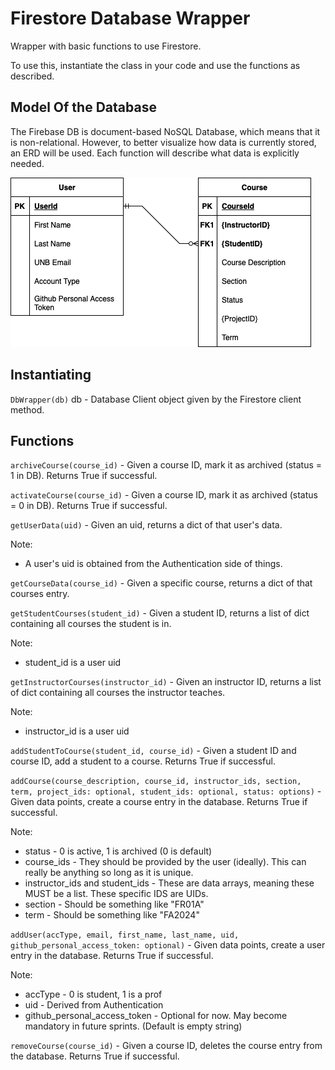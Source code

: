# Firestore Database Wrapper

Wrapper with basic functions to use Firestore.

To use this, instantiate the class in your code and use the functions as described.

## Model Of the Database

The Firebase DB is document-based NoSQL Database, which means that it is non-relational. However, to better visualize how data is currently stored, an ERD will be used. Each function will describe what data is explicitly needed.

![](./StartERD.png)

## Instantiating

`DbWrapper(db)`
db - Database Client object given by the Firestore client method.

## Functions

`archiveCourse(course_id)` - Given a course ID, mark it as archived (status = 1 in DB). Returns True if successful.

`activateCourse(course_id)` - Given a course ID, mark it as archived (status = 0 in DB). Returns True if successful.

`getUserData(uid)` - Given an uid, returns a dict of that user's data.

Note:

- A user's uid is obtained from the Authentication side of things.

`getCourseData(course_id)` - Given a specific course, returns a dict of that courses entry.

`getStudentCourses(student_id)` - Given a student ID, returns a list of dict containing all courses the student is in.

Note:

- student_id is a user uid

`getInstructorCourses(instructor_id)` - Given an instructor ID, returns a list of dict containing all courses the instructor teaches.

Note:

- instructor_id is a user uid


`addStudentToCourse(student_id, course_id)` - Given a student ID and course ID, add a student to a course. Returns True if successful.

`addCourse(course_description, course_id, instructor_ids, section, term, project_ids: optional, student_ids: optional, status: options)` - Given data points, create a course entry in the database. Returns True if successful.

Note:
- status - 0 is active, 1 is archived (0 is default)
- course_ids - They should be provided by the user (ideally). This can really be anything so long as it is unique.
- instructor_ids and student_ids - These are data arrays, meaning these MUST be a list. These specific IDS are UIDs.
- section - Should be something like "FR01A"
- term - Should be something like "FA2024"

`addUser(accType, email, first_name, last_name, uid, github_personal_access_token: optional)` - Given data points, create a user entry in the database. Returns True if successful.

Note:
- accType - 0 is student, 1 is a prof
- uid - Derived from Authentication
- github_personal_access_token - Optional for now. May become mandatory in future sprints. (Default is empty string)

`removeCourse(course_id)` - Given a course ID, deletes the course entry from the database. Returns True if successful.